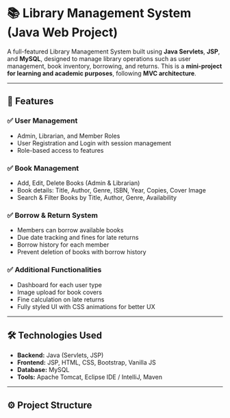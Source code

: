 # 📚 Library Management System (Java Web Project)

A full-featured Library Management System built using **Java Servlets**, **JSP**, and **MySQL**, designed to manage library operations such as user management, book inventory, borrowing, and returns. This is a **mini-project for learning and academic purposes**, following **MVC architecture**.

---

## 🚀 Features

### ✅ User Management
- Admin, Librarian, and Member Roles
- User Registration and Login with session management
- Role-based access to features

### ✅ Book Management
- Add, Edit, Delete Books (Admin & Librarian)
- Book details: Title, Author, Genre, ISBN, Year, Copies, Cover Image
- Search & Filter Books by Title, Author, Genre, Availability

### ✅ Borrow & Return System
- Members can borrow available books
- Due date tracking and fines for late returns
- Borrow history for each member
- Prevent deletion of books with borrow history

### ✅ Additional Functionalities
- Dashboard for each user type
- Image upload for book covers
- Fine calculation on late returns
- Fully styled UI with CSS animations for better UX

---

## 🛠️ Technologies Used
- **Backend:** Java (Servlets, JSP)
- **Frontend:** JSP, HTML, CSS, Bootstrap, Vanilla JS
- **Database:** MySQL
- **Tools:** Apache Tomcat, Eclipse IDE / IntelliJ, Maven

---

## ⚙️ Project Structure

